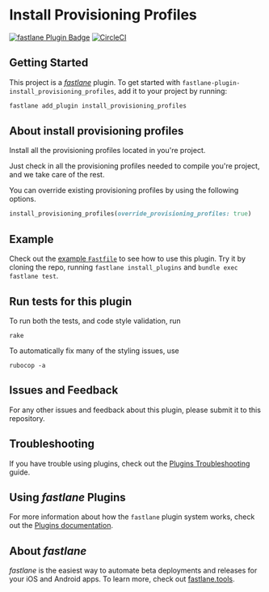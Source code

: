 # Install Provisioning Profiles

[![fastlane Plugin Badge](https://rawcdn.githack.com/fastlane/fastlane/master/fastlane/assets/plugin-badge.svg)](https://rubygems.org/gems/fastlane-plugin-install_provisioning_profiles)
[![CircleCI](https://circleci.com/gh/dgyesbreghs/install_provisioning_profiles.svg?style=shield)](https://circleci.com/gh/dgyesbreghs/install_provisioning_profiles)

## Getting Started

This project is a [_fastlane_](https://github.com/fastlane/fastlane) plugin. To get started with `fastlane-plugin-install_provisioning_profiles`, add it to your project by running:

```bash
fastlane add_plugin install_provisioning_profiles
```

## About install provisioning profiles

Install all the provisioning profiles located in you're project.

Just check in all the provisioning profiles needed to compile you're project, and we take care of the rest.

You can override existing provisioning profiles by using the following options.
```ruby
install_provisioning_profiles(override_provisioning_profiles: true)
```

## Example

Check out the [example `Fastfile`](fastlane/Fastfile) to see how to use this plugin. Try it by cloning the repo, running `fastlane install_plugins` and `bundle exec fastlane test`.

## Run tests for this plugin

To run both the tests, and code style validation, run

```
rake
```

To automatically fix many of the styling issues, use
```
rubocop -a
```

## Issues and Feedback

For any other issues and feedback about this plugin, please submit it to this repository.

## Troubleshooting

If you have trouble using plugins, check out the [Plugins Troubleshooting](https://docs.fastlane.tools/plugins/plugins-troubleshooting/) guide.

## Using _fastlane_ Plugins

For more information about how the `fastlane` plugin system works, check out the [Plugins documentation](https://docs.fastlane.tools/plugins/create-plugin/).

## About _fastlane_

_fastlane_ is the easiest way to automate beta deployments and releases for your iOS and Android apps. To learn more, check out [fastlane.tools](https://fastlane.tools).
